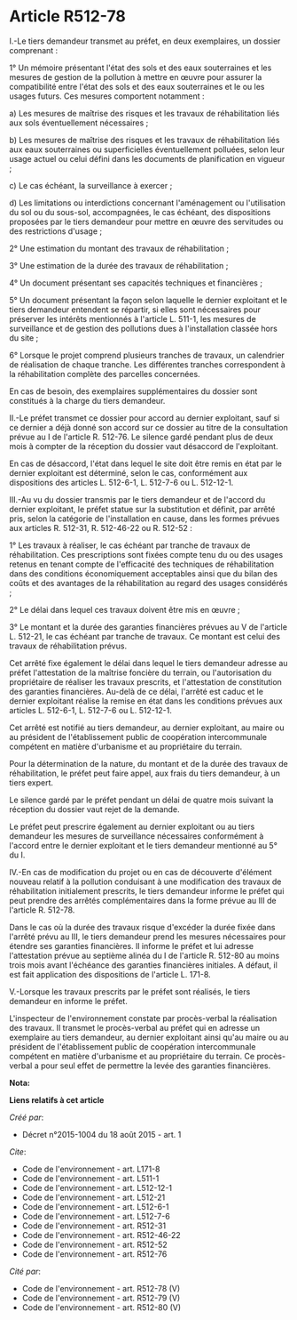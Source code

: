 # Article R512-78

I.-Le tiers demandeur transmet au préfet, en deux exemplaires, un dossier comprenant : 

1° Un mémoire présentant l'état des sols et des eaux souterraines et les mesures de gestion de la pollution à mettre en œuvre
pour assurer la compatibilité entre l'état des sols et des eaux souterraines et le ou les usages futurs. Ces mesures
comportent notamment : 

a) Les mesures de maîtrise des risques et les travaux de réhabilitation liés aux sols éventuellement nécessaires ; 

b) Les mesures de maîtrise des risques et les travaux de réhabilitation liés aux eaux souterraines ou superficielles
éventuellement polluées, selon leur usage actuel ou celui défini dans les documents de planification en vigueur ; 

c) Le cas échéant, la surveillance à exercer ; 

d) Les limitations ou interdictions concernant l'aménagement ou l'utilisation du sol ou du sous-sol, accompagnées, le cas
échéant, des dispositions proposées par le tiers demandeur pour mettre en œuvre des servitudes ou des restrictions d'usage ; 

2° Une estimation du montant des travaux de réhabilitation ; 

3° Une estimation de la durée des travaux de réhabilitation ; 

4° Un document présentant ses capacités techniques et financières ; 

5° Un document présentant la façon selon laquelle le dernier exploitant et le tiers demandeur entendent se répartir, si elles
sont nécessaires pour préserver les intérêts mentionnés à l'article L. 511-1, les mesures de surveillance et de gestion des
pollutions dues à l'installation classée hors du site ; 

6° Lorsque le projet comprend plusieurs tranches de travaux, un calendrier de réalisation de chaque tranche. Les différentes
tranches correspondent à la réhabilitation complète des parcelles concernées. 

En cas de besoin, des exemplaires supplémentaires du dossier sont constitués à la charge du tiers demandeur. 

II.-Le préfet transmet ce dossier pour accord au dernier exploitant, sauf si ce dernier a déjà donné son accord sur ce
dossier au titre de la consultation prévue au I de l'article R. 512-76. Le silence gardé pendant plus de deux mois à compter
de la réception du dossier vaut désaccord de l'exploitant. 

En cas de désaccord, l'état dans lequel le site doit être remis en état par le dernier exploitant est déterminé, selon le
cas, conformément aux dispositions des articles L. 512-6-1, L. 512-7-6 ou L. 512-12-1. 

III.-Au vu du dossier transmis par le tiers demandeur et de l'accord du dernier exploitant, le préfet statue sur la
substitution et définit, par arrêté pris, selon la catégorie de l'installation en cause, dans les formes prévues aux articles
R. 512-31, R. 512-46-22 ou R. 512-52 : 

1° Les travaux à réaliser, le cas échéant par tranche de travaux de réhabilitation. Ces prescriptions sont fixées compte tenu
du ou des usages retenus en tenant compte de l'efficacité des techniques de réhabilitation dans des conditions économiquement
acceptables ainsi que du bilan des coûts et des avantages de la réhabilitation au regard des usages considérés ; 

2° Le délai dans lequel ces travaux doivent être mis en œuvre ; 

3° Le montant et la durée des garanties financières prévues au V de l'article L. 512-21, le cas échéant par tranche de
travaux. Ce montant est celui des travaux de réhabilitation prévus. 

Cet arrêté fixe également le délai dans lequel le tiers demandeur adresse au préfet l'attestation de la maîtrise foncière du
terrain, ou l'autorisation du propriétaire de réaliser les travaux prescrits, et l'attestation de constitution des garanties
financières. Au-delà de ce délai, l'arrêté est caduc et le dernier exploitant réalise la remise en état dans les conditions
prévues aux articles L. 512-6-1, L. 512-7-6 ou L. 512-12-1. 

Cet arrêté est notifié au tiers demandeur, au dernier exploitant, au maire ou au président de l'établissement public de
coopération intercommunale compétent en matière d'urbanisme et au propriétaire du terrain. 

Pour la détermination de la nature, du montant et de la durée des travaux de réhabilitation, le préfet peut faire appel, aux
frais du tiers demandeur, à un tiers expert. 

Le silence gardé par le préfet pendant un délai de quatre mois suivant la réception du dossier vaut rejet de la demande. 

Le préfet peut prescrire également au dernier exploitant ou au tiers demandeur les mesures de surveillance nécessaires
conformément à l'accord entre le dernier exploitant et le tiers demandeur mentionné au 5° du I. 

IV.-En cas de modification du projet ou en cas de découverte d'élément nouveau relatif à la pollution conduisant à une
modification des travaux de réhabilitation initialement prescrits, le tiers demandeur informe le préfet qui peut prendre des
arrêtés complémentaires dans la forme prévue au III de l'article R. 512-78. 

Dans le cas où la durée des travaux risque d'excéder la durée fixée dans l'arrêté prévu au III, le tiers demandeur prend les
mesures nécessaires pour étendre ses garanties financières. Il informe le préfet et lui adresse l'attestation prévue au
septième alinéa du I de l'article R. 512-80 au moins trois mois avant l'échéance des garanties financières initiales. A
défaut, il est fait application des dispositions de l'article L. 171-8. 

V.-Lorsque les travaux prescrits par le préfet sont réalisés, le tiers demandeur en informe le préfet. 

L'inspecteur de l'environnement constate par procès-verbal la réalisation des travaux. Il transmet le procès-verbal au préfet
qui en adresse un exemplaire au tiers demandeur, au dernier exploitant ainsi qu'au maire ou au président de l'établissement
public de coopération intercommunale compétent en matière d'urbanisme et au propriétaire du terrain. Ce procès-verbal a pour
seul effet de permettre la levée des garanties financières.

**Nota:**



**Liens relatifs à cet article**

_Créé par_:

  - Décret n°2015-1004 du 18 août 2015 - art. 1

_Cite_:

  - Code de l'environnement - art. L171-8
  - Code de l'environnement - art. L511-1
  - Code de l'environnement - art. L512-12-1
  - Code de l'environnement - art. L512-21
  - Code de l'environnement - art. L512-6-1
  - Code de l'environnement - art. L512-7-6
  - Code de l'environnement - art. R512-31
  - Code de l'environnement - art. R512-46-22
  - Code de l'environnement - art. R512-52
  - Code de l'environnement - art. R512-76

_Cité par_:

  - Code de l'environnement - art. R512-78 (V)
  - Code de l'environnement - art. R512-79 (V)
  - Code de l'environnement - art. R512-80 (V)
